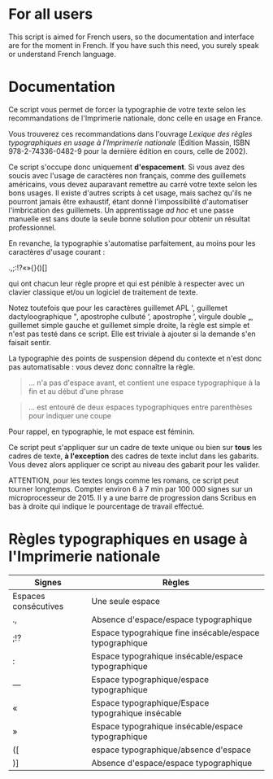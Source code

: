 # For all users

This script is aimed for French users, so the documentation and interface are for the moment in French. If you have such this need, you surely speak or understand French language.

# Documentation

Ce script vous permet de forcer la typographie de votre texte selon les recommandations de l'Imprimerie nationale, donc celle en usage en France.

Vous trouverez ces recommandations dans l'ouvrage *Lexique des règles typographiques en usage à l'Imprimerie nationale* (Édition Massin, ISBN 978-2-74336-0482-9 pour la dernière édition en cours, celle de 2002).

Ce script s'occupe donc uniquement **d'espacement**. Si vous avez des soucis avec l'usage de caractères non français, comme des guillemets américains, vous devez auparavant remettre au carré votre texte selon les bons usages. Il existe d'autres scripts à cet usage, mais sachez qu'ils ne pourront jamais être exhaustif, étant donné l'impossibilité d'automatiser l'imbrication des guillemets. Un apprentissage *ad hoc* et une passe manuelle est sans doute la seule bonne solution pour obtenir un résultat professionnel.

En revanche, la typographie s'automatise parfaitement, au moins pour les caractères d'usage courant :

.,;:!?«»{}()[]

qui ont chacun leur règle propre et qui est pénible à respecter avec un clavier classique et/ou un logiciel de traitement de texte.

Notez toutefois que pour les caractères guillemet APL ', guillemet dactyloographique ", apostrophe culbuté ‘, apostrophe ’, virgule double „, guillemet simple gauche et guillemet simple droite, la règle est simple et n'est pas testé dans ce script. Elle est triviale à ajouter si la demande s'en faisait sentir.

La typographie des points de suspension dépend du contexte et n'est donc pas automatisable : vous devez donc connaître la règle.

> … n'a pas d'espace avant, et contient une espace typographique à la fin et au début d'une phrase

> …  est entouré de deux espaces typographiques entre parenthèses pour indiquer une coupe

Pour rappel, en typographie, le mot espace est féminin.

Ce script peut s'appliquer sur un cadre de texte unique ou bien sur **tous** les cadres de texte, **à l'exception** des cadres de texte inclut dans les gabarits. Vous devez alors appliquer ce script au niveau des gabarit pour les valider.

ATTENTION, pour les textes longs comme les romans, ce script peut tourner longtemps. Compter environ 6 à 7 min par 100 000 signes sur un microprocesseur de 2015. Il y a une barre de progression dans Scribus en bas à droite qui indique le pourcentage de travail effectué.


# Règles typographiques en usage à l'Imprimerie nationale

| Signes | Règles |
| -----|-------------------|
 |Espaces consécutives |  Une seule espace               |
 |.,    |  Absence d'espace/espace typographique             | 
 |;!?   |  Espace typograhique fine insécable/espace typographique          | 
 |:     |  Espace typograhique insécable/espace typographique           | 
 |—     |  Espace typographique/espace typographique             | 
 |«     |  Espace typographique/Espace typograhique insécable          | 
 |»     |  Espace typograhique insécable/espace typographique           | 
 |([    |  espace typographique/absence d'espace              |
 |)]    |  Absence d'espace/espace typographique              |

